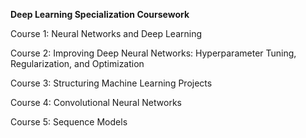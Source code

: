 **Deep Learning Specialization Coursework**

Course 1: Neural Networks and Deep Learning

Course 2: Improving Deep Neural Networks: Hyperparameter Tuning, Regularization, and Optimization

Course 3: Structuring Machine Learning Projects

Course 4: Convolutional Neural Networks

Course 5: Sequence Models
